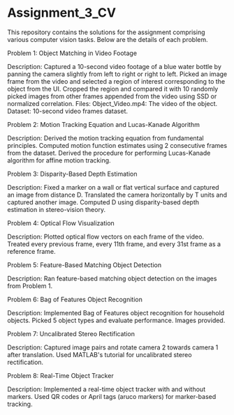 # Assignment_3_CV

This repository contains the solutions for the assignment comprising various computer vision tasks. Below are the details of each problem.

Problem 1: Object Matching in Video Footage

Description:
Captured a 10-second video footage of a blue water bottle by panning the camera slightly from left to right or right to left.
Picked an image frame from the video and selected a region of interest corresponding to the object from the UI.
Cropped the region and compared it with 10 randomly picked images from other frames appended from the video using SSD or normalized correlation.
Files:
Object_Video.mp4: The video of the object.
Dataset: 10-second video frames dataset.


Problem 2: Motion Tracking Equation and Lucas-Kanade Algorithm

Description:
Derived the motion tracking equation from fundamental principles.
Computed motion function estimates using 2 consecutive frames from the dataset.
Derived the procedure for performing Lucas-Kanade algorithm for affine motion tracking.



Problem 3: Disparity-Based Depth Estimation

Description:
Fixed a marker on a wall or flat vertical surface and captured an image from distance D.
Translated the camera horizontally by T units and captured another image.
Computed D using disparity-based depth estimation in stereo-vision theory.


Problem 4: Optical Flow Visualization

Description:
Plotted optical flow vectors on each frame of the video.
Treated every previous frame, every 11th frame, and every 31st frame as a reference frame.


Problem 5: Feature-Based Matching Object Detection

Description:
Ran feature-based matching object detection on the images from Problem 1.


Problem 6: Bag of Features Object Recognition

Description:
Implemented Bag of Features object recognition for household objects.
Picked 5 object types and evaluate performance. Images provided.


Problem 7: Uncalibrated Stereo Rectification

Description:
Captured image pairs and rotate camera 2 towards camera 1 after translation.
Used MATLAB's tutorial for uncalibrated stereo rectification.

Problem 8: Real-Time Object Tracker

Description:
Implemented a real-time object tracker with and without markers.
Used QR codes or April tags (aruco markers) for marker-based tracking.
